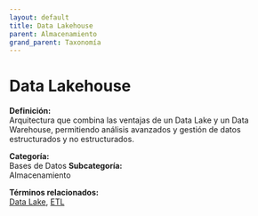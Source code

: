 ```yaml
---
layout: default
title: Data Lakehouse
parent: Almacenamiento
grand_parent: Taxonomía
---
```


# Data Lakehouse

**Definición:**  
Arquitectura que combina las ventajas de un Data Lake y un Data Warehouse, permitiendo análisis avanzados y gestión de datos estructurados y no estructurados.

**Categoría:**  
Bases de Datos 
**Subcategoría:**  
Almacenamiento

**Términos relacionados:**  
[Data Lake](https://maleniski.github.io/diccionario-angl-tec-mx/docs/taxonomia/bases-de-datos/almacenamiento/data-lake.html), [ETL](https://maleniski.github.io/diccionario-angl-tec-mx/docs/taxonomia/bases-de-datos/almacenamiento/etl.html)
